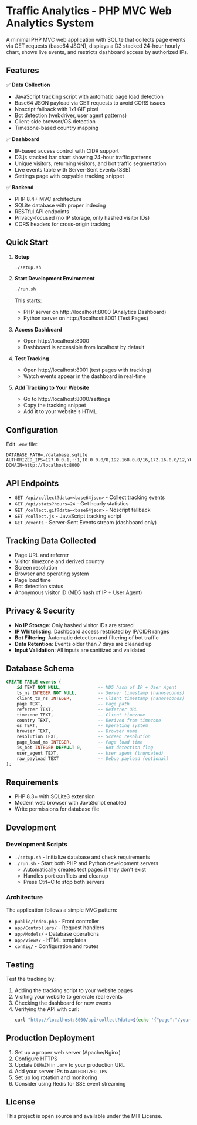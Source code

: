 # Traffic Analytics - PHP MVC Web Analytics System

A minimal PHP MVC web application with SQLite that collects page events via GET requests (base64 JSON), displays a D3 stacked 24-hour hourly chart, shows live events, and restricts dashboard access by authorized IPs.

## Features

✅ **Data Collection**
- JavaScript tracking script with automatic page load detection
- Base64 JSON payload via GET requests to avoid CORS issues
- Noscript fallback with 1x1 GIF pixel
- Bot detection (webdriver, user agent patterns)
- Client-side browser/OS detection
- Timezone-based country mapping

✅ **Dashboard**
- IP-based access control with CIDR support
- D3.js stacked bar chart showing 24-hour traffic patterns
- Unique visitors, returning visitors, and bot traffic segmentation
- Live events table with Server-Sent Events (SSE)
- Settings page with copyable tracking snippet

✅ **Backend**
- PHP 8.4+ MVC architecture
- SQLite database with proper indexing
- RESTful API endpoints
- Privacy-focused (no IP storage, only hashed visitor IDs)
- CORS headers for cross-origin tracking

## Quick Start

1. **Setup**
   ```bash
   ./setup.sh
   ```

2. **Start Development Environment**
   ```bash
   ./run.sh
   ```
   This starts:
   - PHP server on http://localhost:8000 (Analytics Dashboard)
   - Python server on http://localhost:8001 (Test Pages)

3. **Access Dashboard**
   - Open http://localhost:8000
   - Dashboard is accessible from localhost by default

4. **Test Tracking**
   - Open http://localhost:8001 (test pages with tracking)
   - Watch events appear in the dashboard in real-time

5. **Add Tracking to Your Website**
   - Go to http://localhost:8000/settings
   - Copy the tracking snippet
   - Add it to your website's HTML

## Configuration

Edit `.env` file:
```env
DATABASE_PATH=./database.sqlite
AUTHORIZED_IPS=127.0.0.1,::1,10.0.0.0/8,192.168.0.0/16,172.16.0.0/12,YOUR_IP_HERE
DOMAIN=http://localhost:8000
```

## API Endpoints

- `GET /api/collect?data=<base64json>` - Collect tracking events
- `GET /api/stats?hours=24` - Get hourly statistics
- `GET /collect.gif?data=<base64json>` - Noscript fallback
- `GET /collect.js` - JavaScript tracking script
- `GET /events` - Server-Sent Events stream (dashboard only)

## Tracking Data Collected

- Page URL and referrer
- Visitor timezone and derived country
- Screen resolution
- Browser and operating system
- Page load time
- Bot detection status
- Anonymous visitor ID (MD5 hash of IP + User Agent)

## Privacy & Security

- **No IP Storage**: Only hashed visitor IDs are stored
- **IP Whitelisting**: Dashboard access restricted by IP/CIDR ranges
- **Bot Filtering**: Automatic detection and filtering of bot traffic
- **Data Retention**: Events older than 7 days are cleaned up
- **Input Validation**: All inputs are sanitized and validated

## Database Schema

```sql
CREATE TABLE events (
    id TEXT NOT NULL,              -- MD5 hash of IP + User Agent
    ts_ns INTEGER NOT NULL,        -- Server timestamp (nanoseconds)
    client_ts_ns INTEGER,          -- Client timestamp (nanoseconds)
    page TEXT,                     -- Page path
    referrer TEXT,                 -- Referrer URL
    timezone TEXT,                 -- Client timezone
    country TEXT,                  -- Derived from timezone
    os TEXT,                       -- Operating system
    browser TEXT,                  -- Browser name
    resolution TEXT,               -- Screen resolution
    page_load_ms INTEGER,          -- Page load time
    is_bot INTEGER DEFAULT 0,      -- Bot detection flag
    user_agent TEXT,               -- User agent (truncated)
    raw_payload TEXT               -- Debug payload (optional)
);
```

## Requirements

- PHP 8.3+ with SQLite3 extension
- Modern web browser with JavaScript enabled
- Write permissions for database file

## Development

### Development Scripts

- `./setup.sh` - Initialize database and check requirements
- `./run.sh` - Start both PHP and Python development servers
  - Automatically creates test pages if they don't exist
  - Handles port conflicts and cleanup
  - Press Ctrl+C to stop both servers

### Architecture

The application follows a simple MVC pattern:
- `public/index.php` - Front controller
- `app/Controllers/` - Request handlers
- `app/Models/` - Database operations
- `app/Views/` - HTML templates
- `config/` - Configuration and routes
## Testing

Test the tracking by:
1. Adding the tracking script to your website pages
2. Visiting your website to generate real events
3. Checking the dashboard for new events
4. Verifying the API with curl:
   ```bash
   curl "http://localhost:8000/api/collect?data=$(echo '{"page":"/your-page"}' | base64)"
   ```

## Production Deployment

1. Set up a proper web server (Apache/Nginx)
2. Configure HTTPS
3. Update `DOMAIN` in `.env` to your production URL
4. Add your server IPs to `AUTHORIZED_IPS`
5. Set up log rotation and monitoring
6. Consider using Redis for SSE event streaming

## License

This project is open source and available under the MIT License.
